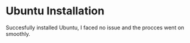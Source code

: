 # Ubuntu Installation
Succesfully installed Ubuntu, I faced no issue and the procces went on smoothly.

